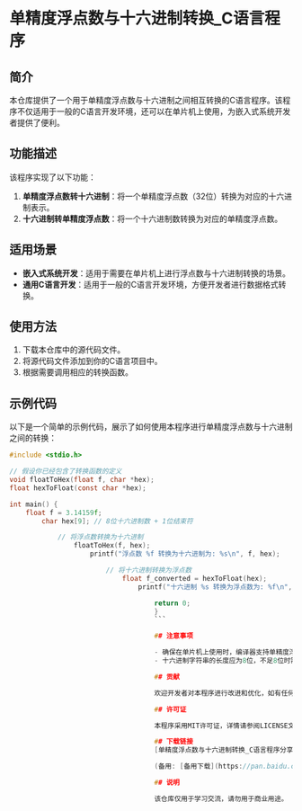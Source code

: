 # 单精度浮点数与十六进制转换_C语言程序

## 简介

本仓库提供了一个用于单精度浮点数与十六进制之间相互转换的C语言程序。该程序不仅适用于一般的C语言开发环境，还可以在单片机上使用，为嵌入式系统开发者提供了便利。

## 功能描述

该程序实现了以下功能：

1. **单精度浮点数转十六进制**：将一个单精度浮点数（32位）转换为对应的十六进制表示。
2. **十六进制转单精度浮点数**：将一个十六进制数转换为对应的单精度浮点数。

## 适用场景

- **嵌入式系统开发**：适用于需要在单片机上进行浮点数与十六进制转换的场景。
- **通用C语言开发**：适用于一般的C语言开发环境，方便开发者进行数据格式转换。

## 使用方法

1. 下载本仓库中的源代码文件。
2. 将源代码文件添加到你的C语言项目中。
3. 根据需要调用相应的转换函数。

## 示例代码

以下是一个简单的示例代码，展示了如何使用本程序进行单精度浮点数与十六进制之间的转换：

```c
#include <stdio.h>

// 假设你已经包含了转换函数的定义
void floatToHex(float f, char *hex);
float hexToFloat(const char *hex);

int main() {
    float f = 3.14159f;
        char hex[9]; // 8位十六进制数 + 1位结束符

            // 将浮点数转换为十六进制
                floatToHex(f, hex);
                    printf("浮点数 %f 转换为十六进制为: %s\n", f, hex);

                        // 将十六进制转换为浮点数
                            float f_converted = hexToFloat(hex);
                                printf("十六进制 %s 转换为浮点数为: %f\n", hex, f_converted);

                                    return 0;
                                    }
                                    ```

                                    ## 注意事项

                                    - 确保在单片机上使用时，编译器支持单精度浮点数的操作。
                                    - 十六进制字符串的长度应为8位，不足8位时需补0。

                                    ## 贡献

                                    欢迎开发者对本程序进行改进和优化，如有任何问题或建议，请提交Issue或Pull Request。

                                    ## 许可证

                                    本程序采用MIT许可证，详情请参阅LICENSE文件。

                                    ## 下载链接
                                    [单精度浮点数与十六进制转换_C语言程序分享](https://pan.quark.cn/s/d85563634e27) 

                                    (备用: [备用下载](https://pan.baidu.com/s/1UmVJ4w6xs9HCOBolLQXRTg?pwd=1234))

                                    ## 说明

                                    该仓库仅用于学习交流，请勿用于商业用途。
